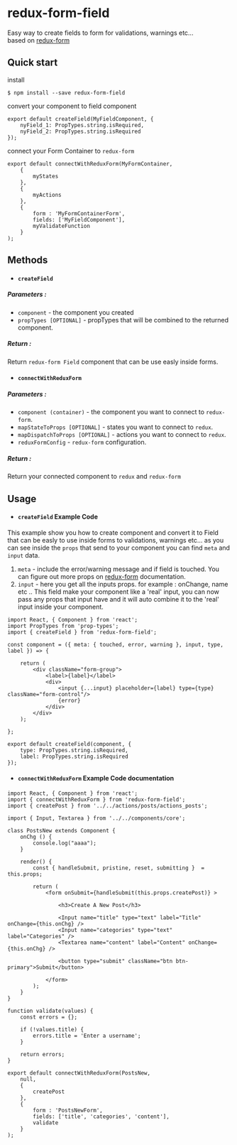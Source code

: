 # redux-form-field
Easy way to create fields to form for validations, warnings etc...<br>
based on <a href="http://redux-   form.com/6.6.3/" target="_blank">redux-form</a>

## Quick start

install
```
$ npm install --save redux-form-field
```
convert your component to field component
```JSX
export default createField(MyFieldComponent, {
    nyField_1: PropTypes.string.isRequired,
    nyField_2: PropTypes.string.isRequired
});
```
connect your Form Container to `redux-form`
```JSX
export default connectWithReduxForm(MyFormContainer,
    {
        myStates
    },
    {
        myActions
    },
    {
        form : 'MyFormContainerForm',
        fields: ['MyFieldComponent'],
        myValidateFunction
    }
);
```

## Methods

* #### `createField`
##### Parameters :
* `component` - the component you created
* `propTypes [OPTIONAL]` - propTypes that will be combined to the returned component.

##### Return :
Return `redux-form Field` component that can be use easly inside forms.

* #### `connectWithReduxForm`
##### Parameters :
* `component (container)` - the component you want to connect to `redux-form`.
* `mapStateToProps [OPTIONAL]` - states you want to connect to `redux`.
* `mapDispatchToProps [OPTIONAL]` - actions you want to connect to `redux`.
* `reduxFormConfig` - `redux-form` configuration.

##### Return :
Return your connected component to `redux` and `redux-form`


## Usage

* #### `createField` Example Code
This example show you how to create component and convert it to Field that can be easly to use inside forms to validations, warnings etc...
as you can see inside the `props` that send to your component you can find `meta` and `input` data.

1. `meta` - include the error/warning message and if field is touched. You can figure out more props on <a href="http://redux-   form.com/6.6.3/" target="_blank">redux-form</a> documentation.
2. `input` - here you get all the inputs props. for example : onChange, name etc ..
  This field make your component like a 'real' input, you can now pass any props that input have and it will auto combine it to the 'real' input inside your component.

```JSX
import React, { Component } from 'react';
import PropTypes from 'prop-types';
import { createField } from 'redux-form-field';

const component = ({ meta: { touched, error, warning }, input, type, label }) => {

    return (
        <div className="form-group">
            <label>{label}</label>
            <div>
                <input {...input} placeholder={label} type={type} className="form-control"/>
                {error}
            </div>
        </div>
    );

};

export default createField(component, {
    type: PropTypes.string.isRequired,
    label: PropTypes.string.isRequired
});
```

* #### `connectWithReduxForm` Example Code documentation

```JSX
import React, { Component } from 'react';
import { connectWithReduxForm } from 'redux-form-field';
import { createPost } from '../../actions/posts/actions_posts';

import { Input, Textarea } from '../../components/core';

class PostsNew extends Component {
    onChg () {
        console.log("aaaa");
    }

    render() {
        const { handleSubmit, pristine, reset, submitting }  = this.props;

        return (
            <form onSubmit={handleSubmit(this.props.createPost)} >

                <h3>Create A New Post</h3>

                <Input name="title" type="text" label="Title" onChange={this.onChg} />
                <Input name="categories" type="text" label="Categories" />
                <Textarea name="content" label="Content" onChange={this.onChg} />

                <button type="submit" className="btn btn-primary">Submit</button>

            </form>
        );
    }
}

function validate(values) {
    const errors = {};

    if (!values.title) {
        errors.title = 'Enter a username';
    }

    return errors;
}

export default connectWithReduxForm(PostsNew,
    null,
    {
        createPost
    },
    {
        form : 'PostsNewForm',
        fields: ['title', 'categories', 'content'],
        validate
    }
);
```

